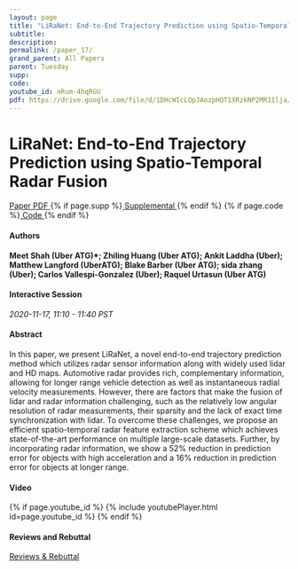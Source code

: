 ```yaml
---
layout: page
title: "LiRaNet: End-to-End Trajectory Prediction using Spatio-Temporal Radar Fusion"
subtitle: 
description:
permalink: /paper_17/
grand_parent: All Papers
parent: Tuesday
supp: 
code: 
youtube_id: nRum-4hqRGU
pdf: https://drive.google.com/file/d/1DHcWIcLQpJAozpHQT1XRzkNP2MR3Ilja/view
---
```


# LiRaNet: End-to-End Trajectory Prediction using Spatio-Temporal Radar Fusion

<a href="https://drive.google.com/file/d/1DHcWIcLQpJAozpHQT1XRzkNP2MR3Ilja/view" target="_blank" rel="noopener noreferrer" class="btn btn-blue"><i class="fa fa-file-text-o" aria-hidden="true"></i> Paper PDF </a> {% if page.supp %}<a href="" target="_blank" rel="noopener noreferrer" class="btn btn-green"><i class="fa fa-file-text-o" aria-hidden="true"></i> Supplemental </a>{% endif %} {% if page.code %}<a href="" target="_blank" rel="noopener noreferrer" class="btn"><i class="fa fa-github" aria-hidden="true"></i> Code </a>{% endif %} 

#### Authors
**Meet Shah (Uber ATG)*; Zhiling Huang (Uber ATG); Ankit Laddha (Uber); Matthew Langford (UberATG); Blake Barber (Uber ATG); sida zhang (Uber); Carlos Vallespi-Gonzalez (Uber); Raquel Urtasun (Uber ATG)**

#### Interactive Session
*2020-11-17, 11:10 - 11:40 PST* 

#### Abstract
In this paper, we present LiRaNet, a novel end-to-end trajectory prediction method which utilizes radar sensor information along with widely used lidar and HD maps. Automotive radar provides rich, complementary information, allowing for longer range vehicle detection as well as instantaneous radial velocity measurements. However, there are factors that make the fusion of lidar and radar information challenging, such as the relatively low angular resolution of radar measurements, their sparsity and the lack of exact time synchronization with lidar. To overcome these challenges, we propose an efficient spatio-temporal radar feature extraction scheme which achieves state-of-the-art performance on multiple large-scale datasets. Further, by incorporating radar information, we show a 52% reduction in prediction error for objects with high acceleration and a 16% reduction in prediction error for objects at longer range.

#### Video
{% if page.youtube_id %}
{% include youtubePlayer.html id=page.youtube_id %}
{% endif %}

#### Reviews and Rebuttal
<a href="" target="_blank" rel="noopener noreferrer" class="btn btn-purple"><i class="fa fa-pencil-square-o" aria-hidden="true"></i> Reviews & Rebuttal </a>

